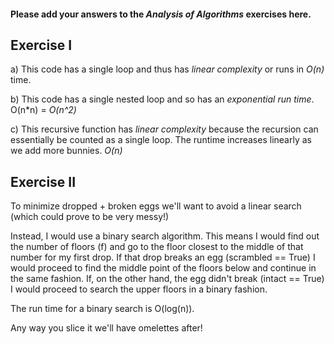#### Please add your answers to the ***Analysis of  Algorithms*** exercises here.

## Exercise I

a) This code has a single loop and thus has *linear complexity* or runs in *O(n)* time.  


b) This code has a single nested loop and so has an *exponential run time*.  O(n*n) = *O(n^2)*


c) This recursive function has *linear complexity* because the recursion can essentially be counted as a single loop.  The runtime increases linearly as we add more bunnies.  *O(n)*

## Exercise II

To minimize dropped + broken eggs we'll want to avoid a linear search (which could prove to be very messy!)

Instead, I would use a binary search algorithm.  This means I would find out the number of floors (f) and go to the floor closest to the middle of that number for my first drop. If that drop breaks an egg (scrambled == True) I would proceed to find the middle point of the floors below and continue in the same fashion. If, on the other hand, the egg didn't break (intact == True) I would proceed to search the upper floors in a binary fashion.

The run time for a binary search is O(log(n)).

Any way you slice it we'll have omelettes after!
